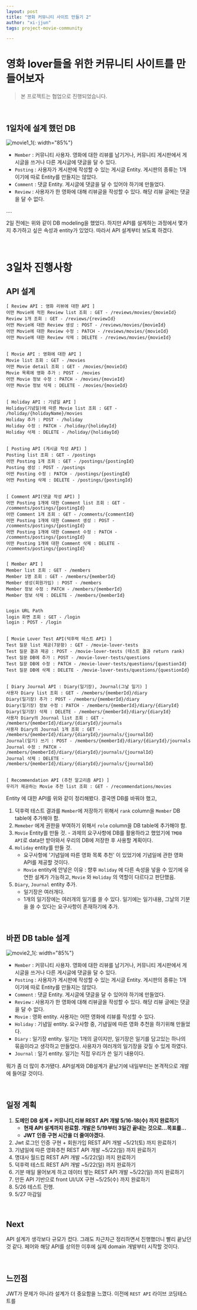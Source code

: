 ```yaml
---
layout: post
title: "영화 커뮤니티 사이트 만들기 2"
author: "xi-jjun"
tags: project-movie-community

---
```


# 영화 lover들을 위한 커뮤니티 사이트를 만들어보자

> 본 프로젝트는 협업으로 진행되었습니다.

<br>

## 1일차에 설계 했던 DB

![movie1_1](https://github.com/xi-jjun/xi-jjun.github.io/blob/master/_posts/projects/Movie-project/img/movie1_1.png?raw=True){: width="85%"}

- `Member` : 커뮤니티 사용자. 영화에 대한 리뷰를 남기거나, 커뮤니티 게시판에서 게시글을 쓰거나 다른 게시글에 댓글을 달 수 있다.
- `Posting` : 사용자가 게시판에 작성할 수 있는 게시글 Entity. 게시판의 종류는 1개 이기에 따로 Entity를 만들지는 않았다.
- `Comment` : 댓글 Entity. 게시글에 댓글을 달 수 있어야 하기에 만들었다.
- `Review` : 사용자가 한 영화에 대해 리뷰글을 작성할 수 있다. 해당 리뷰 글에는 댓글을 달 수 없다.

....

2일 전에는 위와 같이 DB modeling을 했었다. 하지만 API를 설계하는 과정에서 몇가지 추가하고 싶은 속성과 entity가 있었다. 따라서 API 설계부터 보도록 하겠다.

<br>

# 3일차 진행사항

## API 설계

```text
[ Review API : 영화 리뷰에 대한 API ]
어떤 Movie에 적힌 Review list 조회 : GET - /reviews/movies/{movieId}
Review 1개 조회 : GET - /reviews/{reviewId}
어떤 Movie에 대한 Review 생성 : POST - /reviews/movies/{movieId}
어떤 Movie에 대한 Review 수정 : PATCH - /reviews/movies/{movieId}
어떤 Movie에 대한 Review 삭제 : DELETE - /reviews/movies/{movieId}


[ Movie API : 영화에 대한 API ]
Movie list 조회 : GET - /movies
어떤 Movie detail 조회 : GET - /movies/{movieId}
Movie 목록에 영화 추가 : POST - /movies
어떤 Movie 정보 수정 : PATCH - /movies/{movieId}
어떤 Movie 정보 삭제 : DELETE - /movies/{movieId}


[ Holiday API : 기념일 API ]
Holiday(기념일)에 따른 Movie list 조회 : GET - /holiday/{holidayName}/movies
Holiday 추가 : POST - /holiday
Holiday 수정 : PATCH - /holiday/{holidayId}
Holiday 삭제 : DELETE - /holiday/{holidayId}


[ Posting API (게시글 작성 API) ]
Posting list 조회 : GET - /postings
어떤 Posting 1개 조회 : GET - /postings/{postingId}
Posting 생성 : POST - /postings
어떤 Posting 수정 : PATCH - /postings/{postingId}
어떤 Posting 삭제 : DELETE - /postings/{postingId}


[ Comment API(댓글 작성 API) ]
어떤 Posting 1개에 대한 Comment list 조회 : GET - /comments/postings/{postingId}
어떤 Comment 1개 조회 : GET - /comments/{commentId}
어떤 Posting 1개에 대한 Comment 생성 : POST - /comments/postings/{postingId}
어떤 Posting 1개에 대한 Comment 수정 : PATCH - /comments/postings/{postingId}
어떤 Posting 1개에 대한 Comment 삭제 : DELETE - /comments/postings/{postingId}


[ Member API ]
Member list 조회 : GET - /members
Member 1명 조회 : GET - /members/{memberId}
Member 생성(회원가입) : POST - /members
Member 정보 수정 : PATCH - /members/{memberId}
Member 정보 삭제 : DELETE - /members/{memberId}


Login URL Path
login 화면 조회 : GET - /login
login : POST - /login


[ Movie Lover Test API(덕후력 테스트 API) ]
Test 질문 list 제공(7문항) : GET - /movie-lover-tests
Test 질문 결과 제공 : POST - /movie-lover-tests (테스트 결과 return rank)
Test 질문 DB에 추가 : POST - /movie-lover-tests/questions
Test 질문 DB에 수정 : PATCH - /movie-lover-tests/questions/{questionId}
Test 질문 DB에 삭제 : DELETE - /movie-lover-tests/questions/{questionId}


[ Diary Journal API : Diary(일기장), Journal(그날 일기) ]
사용자 Diary list 조회 : GET - /members/{memberId}/diary
Diary(일기장) 추가 : POST - /members/{memberId}/diary
Diary(일기장) 정보 수정 : PATCH - /members/{memberId}/diary/{diaryId}
Diary(일기장) 삭제 : DELETE - /members/{memberId}/diary/{diaryId}
사용자 Diary의 Journal list 조회 : GET - /members/{memberId}/diary/{diaryId}/journals
사용자 Diary의 Journal 1개 조회 : GET - /members/{memberId}/diary/{diaryId}/journals/{journalId}
Journal(일기) 쓰기 : POST - /members/{memberId}/diary/{diaryId}/journals
Journal 수정 : PATCH - /members/{memberId}/diary/{diaryId}/journals/{journalId}
Journal 삭제 : DELETE - /members/{memberId}/diary/{diaryId}/journals/{journalId}


[ Recommendation API (추천 알고리즘 API) ]
우리가 제공하는 Movie 추천 list 조회 : GET - /recommendations/movies
```

Entity 에 대한 API를 위와 같이 정리해봤다. 결국엔 DB를 바꿔야 했고,

1. 덕후력 테스트 결과를 `Member`에 저장하기 위해서 `rank` column을 `Member` DB table에 추가해야 함.
2. `Memeber` 에게 권한을 부여하기 위해서 `role` column을 DB table에 추가해야 함.
3. `Movie` Entity를 만들 것. - 과제의 요구사항에 DB를 활용하라고 했었기에 `TMDB API`로 data만 받아와서 우리의 DB에 저장한 후 사용할 계획이다.
4. `Holiday` entity를 만들 것. 
   - 요구사항에 '기념일에 따른 영화 목록 추천' 이 있었기에 기념일에 관한 영화 API를 제공할 것이다.
   - `Movie` entity에 안넣은 이유 : 향후 `Holiday` 에 다른 속성을 넣을 수 있기에 유연한 설계가 가능하고, `Movie` 와 `Holiday` 의 역할이 다르다고 판단했음.
5. `Diary`, `Journal` entity 추가.
   - 일기장은 여러개다.
   - 1개의 일기장에는 여러개의 일기를 쓸 수 있다. 일기에는 일기내용, 그날의 기분 을 쓸 수 있다는 요구사항이 존재하기에 추가.

<br>

## 바뀐 DB table 설계

![movie2_1](https://github.com/xi-jjun/xi-jjun.github.io/blob/master/_posts/projects/Movie-project/img/movie2_1.png?raw=True){: width="85%"}

- `Member` : 커뮤니티 사용자. 영화에 대한 리뷰를 남기거나, 커뮤니티 게시판에서 게시글을 쓰거나 다른 게시글에 댓글을 달 수 있다.
- `Posting` : 사용자가 게시판에 작성할 수 있는 게시글 Entity. 게시판의 종류는 1개 이기에 따로 Entity를 만들지는 않았다.
- `Comment` : 댓글 Entity. 게시글에 댓글을 달 수 있어야 하기에 만들었다.
- `Review` : 사용자가 한 영화에 대해 리뷰글을 작성할 수 있다. 해당 리뷰 글에는 댓글을 달 수 없다.
- `Movie` : 영화 entity. 사용자는 어떤 영화에 리뷰를 작성할 수 있다.
- `Holiday` : 기념일 entity. 요구사항 중, 기념일에 따른 영화 추천을 하기위해 만들었다.
- `Diary` : 일기장 entity. 일기는 1개의 글이지만, 일기장은 일기를 담고있는 하나의 묶음이라고 생각하고 만들었다. 사용자가 여러개의 일기장을 갖질 수 있게 하였다.
- `Journal` : 일기 entity. 일기는 직접 우리가 쓴 일기 내용이다.

뭐가 좀 더 많이 추가됐다. API설계와 DB설계가 끝났기에 내일부터는 본격적으로 개발에 들어갈 것이다.

<br>

## 일정 계획

1. **도메인 DB 설계 + 커뮤니티,리뷰 REST API 개발 5/16-18(수) 까지 완료하기**
   - **현재 API 설계까지 완료함. 개발은 5/19부터 3일간 끝내는 것으로...목표를...**
   - **JWT 인증 구현 시간을 더 줄여야겠다.**
2. Jwt 로그인 인증 구현 + 회원가입 REST API 개발 ~5/21(토) 까지 완료하기
3. 기념일에 따른 영화추천 REST API 개발 ~5/22(일) 까지 완료하기
4. 명대사 월드컵 REST API 개발 ~5/22(일) 까지 완료하기
5. 덕후력 테스트 REST API 개발 ~5/22(일) 까지 완료하기
6. 기분 매일 물어보게 하고 데이터 쌓는 REST API 개발 ~5/22(일) 까지 완료하기
7. 만든 API 기반으로 front UI/UX 구현 ~5/25(수) 까지 완료하기
8. 5/26 테스트 진행.
9. 5/27 마감일

<br>

## Next

API 설계가 생각보다 규모가 컸다. 그래도 차근차근 정리하면서 진행했더니 빨리 끝났던 것 같다. 페어와 해당 API를 상의한 이후에 실제 domain 개발부터 시작할 것이다.

<br>

## 느낀점

JWT가 문제가 아니라 설계가 더 중요함을 느꼈다. 이전에 `REST API` 라이브 코딩테스트를 
